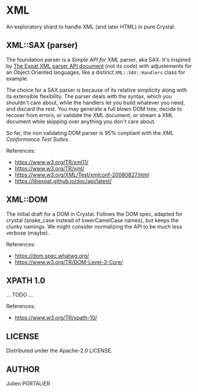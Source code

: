 # XML

An exploratory shard to handle XML (and later HTML) in pure Crystal.

## XML::SAX (parser)

The foundation parser is a _Simple API for XML_ parser, aka SAX. It's inspired
by [The Expat XML parser API
document](https://libexpat.github.io/doc/api/latest/) (not its code) with
adjustements for an Object Oriented languages, like a distinct
`XML::SAX::Handlers` class for example.

The choice for a SAX parser is because of its relative simplicity along with its
extensible flexibility. The parser deals with the syntax, which you shouldn't
care about, while the handlers let you build whatever you need, and discard the
rest. You may generate a full blown DOM tree, decide to recover from errors, or
validate the XML document, or stream a XML document while skipping over anything
you don't care about.

So far, the non validating DOM parser is 95% conpliant with the _XML Conformance
Test Suites_.

References:

- <https://www.w3.org/TR/xml11/>
- <https://www.w3.org/TR/xml/>
- <https://www.w3.org/XML/Test/xmlconf-20080827.html>
- <https://libexpat.github.io/doc/api/latest/>

## XML::DOM

The initial draft for a DOM in Crystal. Follows the DOM spec, adapted for crystal
(snake_case instead of lowerCamelCase names), but keeps the clunky namings. We
might consider normalizing the API to be much less verbose (maybe).

References:

- <https://dom.spec.whatwg.org/>
- <https://www.w3.org/TR/DOM-Level-3-Core/>

## XPATH 1.0

... TODO ...

References:

- <https://www.w3.org/TR/xpath-10/>

## LICENSE

Distributed under the Apache-2.0 LICENSE.

## AUTHOR

Julien PORTALIER
